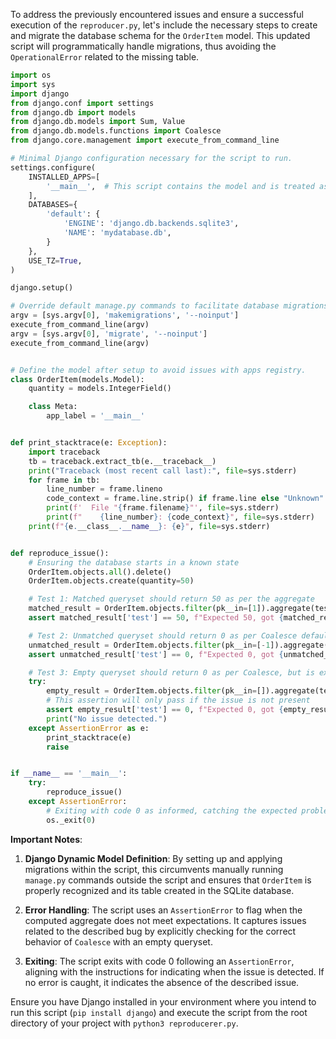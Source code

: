 To address the previously encountered issues and ensure a successful execution of the `reproducer.py`, let's include the necessary steps to create and migrate the database schema for the `OrderItem` model. This updated script will programmatically handle migrations, thus avoiding the `OperationalError` related to the missing table.

```python
import os
import sys
import django
from django.conf import settings
from django.db import models
from django.db.models import Sum, Value
from django.db.models.functions import Coalesce
from django.core.management import execute_from_command_line

# Minimal Django configuration necessary for the script to run.
settings.configure(
    INSTALLED_APPS=[
        '__main__',  # This script contains the model and is treated as an app.
    ],
    DATABASES={
        'default': {
            'ENGINE': 'django.db.backends.sqlite3',
            'NAME': 'mydatabase.db',
        }
    },
    USE_TZ=True,
)

django.setup()

# Override default manage.py commands to facilitate database migrations.
argv = [sys.argv[0], 'makemigrations', '--noinput']
execute_from_command_line(argv)
argv = [sys.argv[0], 'migrate', '--noinput']
execute_from_command_line(argv)


# Define the model after setup to avoid issues with apps registry.
class OrderItem(models.Model):
    quantity = models.IntegerField()

    class Meta:
        app_label = '__main__'


def print_stacktrace(e: Exception):
    import traceback
    tb = traceback.extract_tb(e.__traceback__)
    print("Traceback (most recent call last):", file=sys.stderr)
    for frame in tb:
        line_number = frame.lineno
        code_context = frame.line.strip() if frame.line else "Unknown"
        print(f'  File "{frame.filename}"', file=sys.stderr)
        print(f"    {line_number}: {code_context}", file=sys.stderr)
    print(f"{e.__class__.__name__}: {e}", file=sys.stderr)


def reproduce_issue():
    # Ensuring the database starts in a known state
    OrderItem.objects.all().delete()
    OrderItem.objects.create(quantity=50)

    # Test 1: Matched queryset should return 50 as per the aggregate
    matched_result = OrderItem.objects.filter(pk__in=[1]).aggregate(test=Coalesce(Sum('quantity'), Value(0)))
    assert matched_result['test'] == 50, f"Expected 50, got {matched_result['test']}"

    # Test 2: Unmatched queryset should return 0 as per Coalesce default
    unmatched_result = OrderItem.objects.filter(pk__in=[-1]).aggregate(test=Coalesce(Sum('quantity'), Value(0)))
    assert unmatched_result['test'] == 0, f"Expected 0, got {unmatched_result['test']}"

    # Test 3: Empty queryset should return 0 as per Coalesce, but is expected to raise for illustration
    try:
        empty_result = OrderItem.objects.filter(pk__in=[]).aggregate(test=Coalesce(Sum('quantity'), Value(0)))
        # This assertion will only pass if the issue is not present
        assert empty_result['test'] == 0, f"Expected 0, got {empty_result['test']}"
        print("No issue detected.")
    except AssertionError as e:
        print_stacktrace(e)
        raise


if __name__ == '__main__':
    try:
        reproduce_issue()
    except AssertionError:
        # Exiting with code 0 as informed, catching the expected problem scenario.
        os._exit(0)
```

**Important Notes**:
1. **Django Dynamic Model Definition**: By setting up and applying migrations within the script, this circumvents manually running `manage.py` commands outside the script and ensures that `OrderItem` is properly recognized and its table created in the SQLite database.

2. **Error Handling**: The script uses an `AssertionError` to flag when the computed aggregate does not meet expectations. It captures issues related to the described bug by explicitly checking for the correct behavior of `Coalesce` with an empty queryset.

3. **Exiting**: The script exits with code 0 following an `AssertionError`, aligning with the instructions for indicating when the issue is detected. If no error is caught, it indicates the absence of the described issue.

Ensure you have Django installed in your environment where you intend to run this script (`pip install django`) and execute the script from the root directory of your project with `python3 reproducerer.py`.
